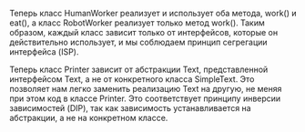 Теперь класс HumanWorker реализует и использует оба метода, work() и eat(), а класс RobotWorker реализует только метод work(). 
Таким образом, каждый класс зависит только от интерфейсов, которые он действительно использует, и мы соблюдаем принцип сегрегации интерфейса (ISP).

Теперь класс Printer зависит от абстракции Text, представленной интерфейсом Text, а не от конкретного класса SimpleText. 
Это позволяет нам легко заменить реализацию Text на другую, не меняя при этом код в классе Printer. 
Это соответствует принципу инверсии зависимостей (DIP), так как зависимость устанавливается на абстракции, а не на конкретном классе.